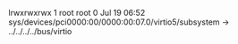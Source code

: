 lrwxrwxrwx 1 root root 0 Jul 19 06:52 sys/devices/pci0000:00/0000:00:07.0/virtio5/subsystem -> ../../../../bus/virtio
